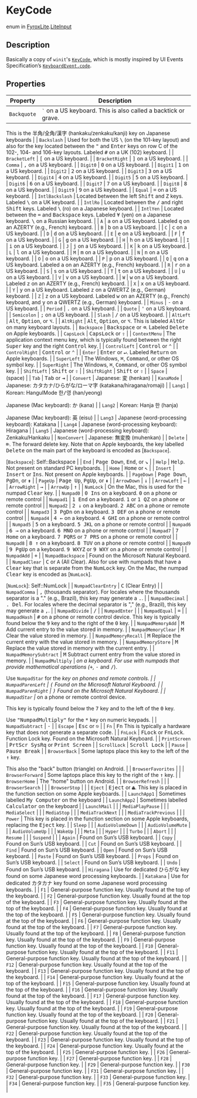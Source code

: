 # KeyCode
enum in [FyroxLite](../../scripting_api_cs.md).[LiteInput](../LiteInput.md)
## Description
Basically a copy of `winit`'s [`KeyCode`], which is mostly inspired by UI Events Specification’s [`KeyboardEvent.code`].

[`KeyCode`]: https://docs.rs/winit/0.29.15/i686-pc-windows-msvc/winit/keyboard/enum.KeyCode.html
[`KeyboardEvent.code`]: https://w3c.github.io/uievents-code/#code-value-tables
## Properties
| Property | Description |
|---|---|
| `Backquote` | <kbd>`</kbd> on a US keyboard. This is also called a backtick or grave.
This is the <kbd>半角</kbd>/<kbd>全角</kbd>/<kbd>漢字</kbd>
(hankaku/zenkaku/kanji) key on Japanese keyboards |
| `Backslash` | Used for both the US <kbd>\\</kbd> (on the 101-key layout) and also for the key
located between the <kbd>"</kbd> and <kbd>Enter</kbd> keys on row C of the 102-,
104- and 106-key layouts.
Labeled <kbd>#</kbd> on a UK (102) keyboard. |
| `BracketLeft` | <kbd>[</kbd> on a US keyboard. |
| `BracketRight` | <kbd>]</kbd> on a US keyboard. |
| `Comma` | <kbd>,</kbd> on a US keyboard. |
| `Digit0` | <kbd>0</kbd> on a US keyboard. |
| `Digit1` | <kbd>1</kbd> on a US keyboard. |
| `Digit2` | <kbd>2</kbd> on a US keyboard. |
| `Digit3` | <kbd>3</kbd> on a US keyboard. |
| `Digit4` | <kbd>4</kbd> on a US keyboard. |
| `Digit5` | <kbd>5</kbd> on a US keyboard. |
| `Digit6` | <kbd>6</kbd> on a US keyboard. |
| `Digit7` | <kbd>7</kbd> on a US keyboard. |
| `Digit8` | <kbd>8</kbd> on a US keyboard. |
| `Digit9` | <kbd>9</kbd> on a US keyboard. |
| `Equal` | <kbd>=</kbd> on a US keyboard. |
| `IntlBackslash` | Located between the left <kbd>Shift</kbd> and <kbd>Z</kbd> keys.
Labeled <kbd>\\</kbd> on a UK keyboard. |
| `IntlRo` | Located between the <kbd>/</kbd> and right <kbd>Shift</kbd> keys.
Labeled <kbd>\\</kbd> (ro) on a Japanese keyboard. |
| `IntlYen` | Located between the <kbd>=</kbd> and <kbd>Backspace</kbd> keys.
Labeled <kbd>¥</kbd> (yen) on a Japanese keyboard. <kbd>\\</kbd> on a
Russian keyboard. |
| `A` | <kbd>a</kbd> on a US keyboard.
Labeled <kbd>q</kbd> on an AZERTY (e.g., French) keyboard. |
| `B` | <kbd>b</kbd> on a US keyboard. |
| `C` | <kbd>c</kbd> on a US keyboard. |
| `D` | <kbd>d</kbd> on a US keyboard. |
| `E` | <kbd>e</kbd> on a US keyboard. |
| `F` | <kbd>f</kbd> on a US keyboard. |
| `G` | <kbd>g</kbd> on a US keyboard. |
| `H` | <kbd>h</kbd> on a US keyboard. |
| `I` | <kbd>i</kbd> on a US keyboard. |
| `J` | <kbd>j</kbd> on a US keyboard. |
| `K` | <kbd>k</kbd> on a US keyboard. |
| `L` | <kbd>l</kbd> on a US keyboard. |
| `M` | <kbd>m</kbd> on a US keyboard. |
| `N` | <kbd>n</kbd> on a US keyboard. |
| `O` | <kbd>o</kbd> on a US keyboard. |
| `P` | <kbd>p</kbd> on a US keyboard. |
| `Q` | <kbd>q</kbd> on a US keyboard.
Labeled <kbd>a</kbd> on an AZERTY (e.g., French) keyboard. |
| `R` | <kbd>r</kbd> on a US keyboard. |
| `S` | <kbd>s</kbd> on a US keyboard. |
| `T` | <kbd>t</kbd> on a US keyboard. |
| `U` | <kbd>u</kbd> on a US keyboard. |
| `V` | <kbd>v</kbd> on a US keyboard. |
| `W` | <kbd>w</kbd> on a US keyboard.
Labeled <kbd>z</kbd> on an AZERTY (e.g., French) keyboard. |
| `X` | <kbd>x</kbd> on a US keyboard. |
| `Y` | <kbd>y</kbd> on a US keyboard.
Labeled <kbd>z</kbd> on a QWERTZ (e.g., German) keyboard. |
| `Z` | <kbd>z</kbd> on a US keyboard.
Labeled <kbd>w</kbd> on an AZERTY (e.g., French) keyboard, and <kbd>y</kbd> on a
QWERTZ (e.g., German) keyboard. |
| `Minus` | <kbd>-</kbd> on a US keyboard. |
| `Period` | <kbd>.</kbd> on a US keyboard. |
| `Quote` | <kbd>'</kbd> on a US keyboard. |
| `Semicolon` | <kbd>;</kbd> on a US keyboard. |
| `Slash` | <kbd>/</kbd> on a US keyboard. |
| `AltLeft` | <kbd>Alt</kbd>, <kbd>Option</kbd>, or <kbd>⌥</kbd>. |
| `AltRight` | <kbd>Alt</kbd>, <kbd>Option</kbd>, or <kbd>⌥</kbd>.
This is labeled <kbd>AltGr</kbd> on many keyboard layouts. |
| `Backspace` | <kbd>Backspace</kbd> or <kbd>⌫</kbd>.
Labeled <kbd>Delete</kbd> on Apple keyboards. |
| `CapsLock` | <kbd>CapsLock</kbd> or <kbd>⇪</kbd> |
| `ContextMenu` | The application context menu key, which is typically found between the right
<kbd>Super</kbd> key and the right <kbd>Control</kbd> key. |
| `ControlLeft` | <kbd>Control</kbd> or <kbd>⌃</kbd> |
| `ControlRight` | <kbd>Control</kbd> or <kbd>⌃</kbd> |
| `Enter` | <kbd>Enter</kbd> or <kbd>↵</kbd>. Labeled <kbd>Return</kbd> on Apple keyboards. |
| `SuperLeft` | The Windows, <kbd>⌘</kbd>, <kbd>Command</kbd>, or other OS symbol key. |
| `SuperRight` | The Windows, <kbd>⌘</kbd>, <kbd>Command</kbd>, or other OS symbol key. |
| `ShiftLeft` | <kbd>Shift</kbd> or <kbd>⇧</kbd> |
| `ShiftRight` | <kbd>Shift</kbd> or <kbd>⇧</kbd> |
| `Space` | <kbd> </kbd> (space) |
| `Tab` | <kbd>Tab</kbd> or <kbd>⇥</kbd> |
| `Convert` | Japanese: <kbd>変</kbd> (henkan) |
| `KanaMode` | Japanese: <kbd>カタカナ</kbd>/<kbd>ひらがな</kbd>/<kbd>ローマ字</kbd> (katakana/hiragana/romaji) |
| `Lang1` | Korean: HangulMode <kbd>한/영</kbd> (han/yeong)

Japanese (Mac keyboard): <kbd>か</kbd> (kana) |
| `Lang2` | Korean: Hanja <kbd>한</kbd> (hanja)

Japanese (Mac keyboard): <kbd>英</kbd> (eisu) |
| `Lang3` | Japanese (word-processing keyboard): Katakana |
| `Lang4` | Japanese (word-processing keyboard): Hiragana |
| `Lang5` | Japanese (word-processing keyboard): Zenkaku/Hankaku |
| `NonConvert` | Japanese: <kbd>無変換</kbd> (muhenkan) |
| `Delete` | <kbd>⌦</kbd>. The forward delete key.
Note that on Apple keyboards, the key labelled <kbd>Delete</kbd> on the main part of
the keyboard is encoded as [`Backspace`].

[`Backspace`]: Self::Backspace |
| `End` | <kbd>Page Down</kbd>, <kbd>End</kbd>, or <kbd>↘</kbd> |
| `Help` | <kbd>Help</kbd>. Not present on standard PC keyboards. |
| `Home` | <kbd>Home</kbd> or <kbd>↖</kbd> |
| `Insert` | <kbd>Insert</kbd> or <kbd>Ins</kbd>. Not present on Apple keyboards. |
| `PageDown` | <kbd>Page Down</kbd>, <kbd>PgDn</kbd>, or <kbd>⇟</kbd> |
| `PageUp` | <kbd>Page Up</kbd>, <kbd>PgUp</kbd>, or <kbd>⇞</kbd> |
| `ArrowDown` | <kbd>↓</kbd> |
| `ArrowLeft` | <kbd>←</kbd> |
| `ArrowRight` | <kbd>→</kbd> |
| `ArrowUp` | <kbd>↑</kbd> |
| `NumLock` | On the Mac, this is used for the numpad <kbd>Clear</kbd> key. |
| `Numpad0` | <kbd>0 Ins</kbd> on a keyboard. <kbd>0</kbd> on a phone or remote control |
| `Numpad1` | <kbd>1 End</kbd> on a keyboard. <kbd>1</kbd> or <kbd>1 QZ</kbd> on a phone or remote control |
| `Numpad2` | <kbd>2 ↓</kbd> on a keyboard. <kbd>2 ABC</kbd> on a phone or remote control |
| `Numpad3` | <kbd>3 PgDn</kbd> on a keyboard. <kbd>3 DEF</kbd> on a phone or remote control |
| `Numpad4` | <kbd>4 ←</kbd> on a keyboard. <kbd>4 GHI</kbd> on a phone or remote control |
| `Numpad5` | <kbd>5</kbd> on a keyboard. <kbd>5 JKL</kbd> on a phone or remote control |
| `Numpad6` | <kbd>6 →</kbd> on a keyboard. <kbd>6 MNO</kbd> on a phone or remote control |
| `Numpad7` | <kbd>7 Home</kbd> on a keyboard. <kbd>7 PQRS</kbd> or <kbd>7 PRS</kbd> on a phone
or remote control |
| `Numpad8` | <kbd>8 ↑</kbd> on a keyboard. <kbd>8 TUV</kbd> on a phone or remote control |
| `Numpad9` | <kbd>9 PgUp</kbd> on a keyboard. <kbd>9 WXYZ</kbd> or <kbd>9 WXY</kbd> on a phone
or remote control |
| `NumpadAdd` | <kbd>+</kbd> |
| `NumpadBackspace` | Found on the Microsoft Natural Keyboard. |
| `NumpadClear` | <kbd>C</kbd> or <kbd>A</kbd> (All Clear). Also for use with numpads that have a
<kbd>Clear</kbd> key that is separate from the <kbd>NumLock</kbd> key. On the Mac, the
numpad <kbd>Clear</kbd> key is encoded as [`NumLock`].

[`NumLock`]: Self::NumLock |
| `NumpadClearEntry` | <kbd>C</kbd> (Clear Entry) |
| `NumpadComma` | <kbd>,</kbd> (thousands separator). For locales where the thousands separator
is a "." (e.g., Brazil), this key may generate a <kbd>.</kbd>. |
| `NumpadDecimal` | <kbd>. Del</kbd>. For locales where the decimal separator is "," (e.g.,
Brazil), this key may generate a <kbd>,</kbd>. |
| `NumpadDivide` | <kbd>/</kbd> |
| `NumpadEnter` |  |
| `NumpadEqual` | <kbd>=</kbd> |
| `NumpadHash` | <kbd>#</kbd> on a phone or remote control device. This key is typically found
below the <kbd>9</kbd> key and to the right of the <kbd>0</kbd> key. |
| `NumpadMemoryAdd` | <kbd>M</kbd> Add current entry to the value stored in memory. |
| `NumpadMemoryClear` | <kbd>M</kbd> Clear the value stored in memory. |
| `NumpadMemoryRecall` | <kbd>M</kbd> Replace the current entry with the value stored in memory. |
| `NumpadMemoryStore` | <kbd>M</kbd> Replace the value stored in memory with the current entry. |
| `NumpadMemorySubtract` | <kbd>M</kbd> Subtract current entry from the value stored in memory. |
| `NumpadMultiply` | <kbd>*</kbd> on a keyboard. For use with numpads that provide mathematical
operations (<kbd>+</kbd>, <kbd>-</kbd> <kbd>*</kbd> and <kbd>/</kbd>).

Use `NumpadStar` for the <kbd>*</kbd> key on phones and remote controls. |
| `NumpadParenLeft` | <kbd>(</kbd> Found on the Microsoft Natural Keyboard. |
| `NumpadParenRight` | <kbd>)</kbd> Found on the Microsoft Natural Keyboard. |
| `NumpadStar` | <kbd>*</kbd> on a phone or remote control device.

This key is typically found below the <kbd>7</kbd> key and to the left of
the <kbd>0</kbd> key.

Use <kbd>"NumpadMultiply"</kbd> for the <kbd>*</kbd> key on
numeric keypads. |
| `NumpadSubtract` | <kbd>-</kbd> |
| `Escape` | <kbd>Esc</kbd> or <kbd>⎋</kbd> |
| `Fn` | <kbd>Fn</kbd> This is typically a hardware key that does not generate a separate code. |
| `FnLock` | <kbd>FLock</kbd> or <kbd>FnLock</kbd>. Function Lock key. Found on the Microsoft
Natural Keyboard. |
| `PrintScreen` | <kbd>PrtScr SysRq</kbd> or <kbd>Print Screen</kbd> |
| `ScrollLock` | <kbd>Scroll Lock</kbd> |
| `Pause` | <kbd>Pause Break</kbd> |
| `BrowserBack` | Some laptops place this key to the left of the <kbd>↑</kbd> key.

This also the "back" button (triangle) on Android. |
| `BrowserFavorites` |  |
| `BrowserForward` | Some laptops place this key to the right of the <kbd>↑</kbd> key. |
| `BrowserHome` | The "home" button on Android. |
| `BrowserRefresh` |  |
| `BrowserSearch` |  |
| `BrowserStop` |  |
| `Eject` | <kbd>Eject</kbd> or <kbd>⏏</kbd>. This key is placed in the function section on some Apple
keyboards. |
| `LaunchApp1` | Sometimes labelled <kbd>My Computer</kbd> on the keyboard |
| `LaunchApp2` | Sometimes labelled <kbd>Calculator</kbd> on the keyboard |
| `LaunchMail` |  |
| `MediaPlayPause` |  |
| `MediaSelect` |  |
| `MediaStop` |  |
| `MediaTrackNext` |  |
| `MediaTrackPrevious` |  |
| `Power` | This key is placed in the function section on some Apple keyboards, replacing the
<kbd>Eject</kbd> key. |
| `Sleep` |  |
| `AudioVolumeDown` |  |
| `AudioVolumeMute` |  |
| `AudioVolumeUp` |  |
| `WakeUp` |  |
| `Meta` |  |
| `Hyper` |  |
| `Turbo` |  |
| `Abort` |  |
| `Resume` |  |
| `Suspend` |  |
| `Again` | Found on Sun’s USB keyboard. |
| `Copy` | Found on Sun’s USB keyboard. |
| `Cut` | Found on Sun’s USB keyboard. |
| `Find` | Found on Sun’s USB keyboard. |
| `Open` | Found on Sun’s USB keyboard. |
| `Paste` | Found on Sun’s USB keyboard. |
| `Props` | Found on Sun’s USB keyboard. |
| `Select` | Found on Sun’s USB keyboard. |
| `Undo` | Found on Sun’s USB keyboard. |
| `Hiragana` | Use for dedicated <kbd>ひらがな</kbd> key found on some Japanese word processing keyboards. |
| `Katakana` | Use for dedicated <kbd>カタカナ</kbd> key found on some Japanese word processing keyboards. |
| `F1` | General-purpose function key.
Usually found at the top of the keyboard. |
| `F2` | General-purpose function key.
Usually found at the top of the keyboard. |
| `F3` | General-purpose function key.
Usually found at the top of the keyboard. |
| `F4` | General-purpose function key.
Usually found at the top of the keyboard. |
| `F5` | General-purpose function key.
Usually found at the top of the keyboard. |
| `F6` | General-purpose function key.
Usually found at the top of the keyboard. |
| `F7` | General-purpose function key.
Usually found at the top of the keyboard. |
| `F8` | General-purpose function key.
Usually found at the top of the keyboard. |
| `F9` | General-purpose function key.
Usually found at the top of the keyboard. |
| `F10` | General-purpose function key.
Usually found at the top of the keyboard. |
| `F11` | General-purpose function key.
Usually found at the top of the keyboard. |
| `F12` | General-purpose function key.
Usually found at the top of the keyboard. |
| `F13` | General-purpose function key.
Usually found at the top of the keyboard. |
| `F14` | General-purpose function key.
Usually found at the top of the keyboard. |
| `F15` | General-purpose function key.
Usually found at the top of the keyboard. |
| `F16` | General-purpose function key.
Usually found at the top of the keyboard. |
| `F17` | General-purpose function key.
Usually found at the top of the keyboard. |
| `F18` | General-purpose function key.
Usually found at the top of the keyboard. |
| `F19` | General-purpose function key.
Usually found at the top of the keyboard. |
| `F20` | General-purpose function key.
Usually found at the top of the keyboard. |
| `F21` | General-purpose function key.
Usually found at the top of the keyboard. |
| `F22` | General-purpose function key.
Usually found at the top of the keyboard. |
| `F23` | General-purpose function key.
Usually found at the top of the keyboard. |
| `F24` | General-purpose function key.
Usually found at the top of the keyboard. |
| `F25` | General-purpose function key. |
| `F26` | General-purpose function key. |
| `F27` | General-purpose function key. |
| `F28` | General-purpose function key. |
| `F29` | General-purpose function key. |
| `F30` | General-purpose function key. |
| `F31` | General-purpose function key. |
| `F32` | General-purpose function key. |
| `F33` | General-purpose function key. |
| `F34` | General-purpose function key. |
| `F35` | General-purpose function key. |

